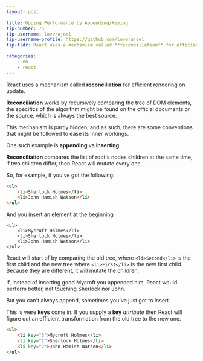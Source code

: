 ```yaml
---
layout: post

title: Upping Performance by Appending/Keying
tip-number: 75
tip-username: loverajoel 
tip-username-profile: https://github.com/loverajoel
tip-tldr: React uses a mechanism called **reconciliation** for efficient rendering on update.

categories:
    - en
    - react
---
```


React uses a mechanism called **reconciliation** for efficient rendering on
update.

**Reconciliation** works by recursively comparing the tree of DOM elements,
the specifics of the algorithm might be found on the official documents or
the source, which is always the best source.

This mechanism is partly hidden, and as such, there are some conventions
that might be followed to ease its inner workings.

One such example is **appending** vs **inserting**.

**Reconciliation** compares the list of root's nodes children at the same
time, if two children differ, then React will mutate every one.

So, for example, if you've got the following:

``` html
<ul>
    <li>Sherlock Holmes</li>
    <li>John Hamish Watson</li>
</ul>
```

And you insert an element at the beginning

``` html+django
<ul>
    <li>Mycroft Holmes</li>
    <li>Sherlock Holmes</li>
    <li>John Hamish Watson</li>
</ul>
```

React will start of by comparing the old tree, where `<li>Second</li>` is the
first child and the new tree where `<li>First</li>` is the new first child.
Because they are different, it will mutate the children.

If, instead of inserting good Mycroft you appended him, React would perform
better, not touching Sherlock nor John.

But you can't always append, sometimes you've just got to insert.

This is were **keys** come in. If you supply a **key** *attribute* then React
will figure out an efficient transformation from the old tree to the new one.

``` html
<ul>
    <li key="3">Mycroft Holmes</li>
    <li key="1">Sherlock Holmes</li>
    <li key="2">John Hamish Watson</li>
</ul>
```